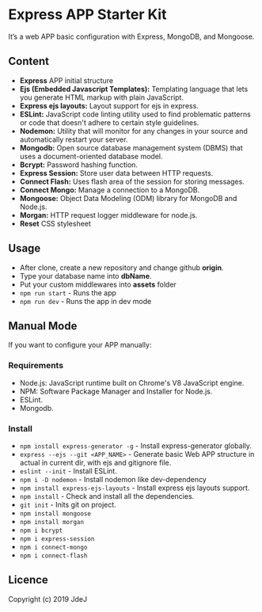 # Express APP Starter Kit

It’s a web APP basic configuration with Express, MongoDB, and Mongoose.

## Content
  - **Express** APP initial structure
  - **Ejs (Embedded Javascript Templates):** Templating language that lets you generate HTML markup with plain JavaScript.
  - **Express ejs layouts:** Layout support for ejs in express.
  - **ESLint:** JavaScript code linting utility used to find problematic patterns or code that doesn't adhere to certain style guidelines.
  - **Nodemon:** Utility that will monitor for any changes in your source and automatically restart your server.
  - **Mongodb:** Open source database management system (DBMS) that uses a document-oriented database model.
  - **Bcrypt:** Password hashing function. 
  - **Express Session:** Store user data between HTTP requests.
  - **Connect Flash:** Uses flash area of the session for storing messages.
  - **Connect Mongo:** Manage a connection to a MongoDB.
  - **Mongoose:** Object Data Modeling (ODM) library for MongoDB and Node.js.
  - **Morgan:** HTTP request logger middleware for node.js.
  - **Reset** CSS stylesheet

## Usage

  - After clone, create a new repository and change github **origin**.
  - Type your database name into **dbName**.
  - Put your custom middlewares into **assets** folder
  - `npm run start` - Runs the app
  - `npm run dev` - Runs the app in dev mode

## Manual Mode
If you want to configure your APP manually:

### Requirements
  - Node.js: JavaScript runtime built on Chrome's V8 JavaScript engine.
  - NPM: Software Package Manager and Installer for Node.js.
  - ESLint.
  - Mongodb. 

### Install

  - `npm install express-generator -g` - Install express-generator globally.
  - `express --ejs --git <APP_NAME>` - Generate basic Web APP structure in actual in current dir, with ejs and gitignore file.
  - `eslint --init` - Install ESLint.
  - `npm i -D nodemon` - Install nodemon like dev-dependency
  - `npm install express-ejs-layouts` - Install express ejs layouts support.
  - `npm install` - Check and install all the dependencies.
  - `git init` - Inits git on project.
  - `npm install mongoose`
  - `npm install morgan`
  - `npm i bcrypt`
  - `npm i express-session`
  - `npm i connect-mongo`
  - `npm i connect-flash`


## Licence

Copyright (c) 2019 JdeJ
